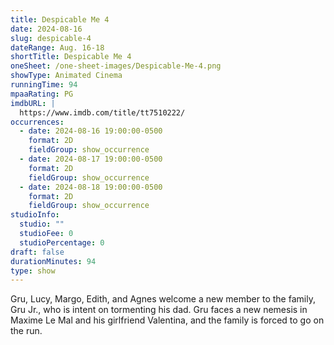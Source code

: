 ```yaml
---
title: Despicable Me 4
date: 2024-08-16
slug: despicable-4
dateRange: Aug. 16-18
shortTitle: Despicable Me 4
oneSheet: /one-sheet-images/Despicable-Me-4.png
showType: Animated Cinema
runningTime: 94
mpaaRating: PG
imdbURL: |
  https://www.imdb.com/title/tt7510222/
occurrences:
  - date: 2024-08-16 19:00:00-0500
    format: 2D
    fieldGroup: show_occurrence
  - date: 2024-08-17 19:00:00-0500
    format: 2D
    fieldGroup: show_occurrence
  - date: 2024-08-18 19:00:00-0500
    format: 2D
    fieldGroup: show_occurrence
studioInfo:
  studio: ""
  studioFee: 0
  studioPercentage: 0
draft: false
durationMinutes: 94
type: show
---
```

Gru, Lucy, Margo, Edith, and Agnes welcome a new member to the family, Gru Jr., who is intent on tormenting his dad. Gru faces a new nemesis in Maxime Le Mal and his girlfriend Valentina, and the family is forced to go on the run.